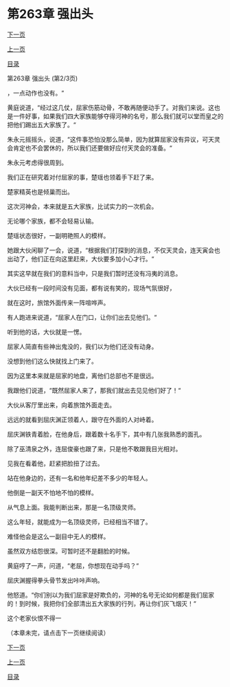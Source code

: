 <h1>第263章   强出头</h1>
            <div><p><a href="./0788_%E7%AC%AC263%E7%AB%A0_%E5%BC%BA%E5%87%BA%E5%A4%B4.md">下一页</a></p><p><a href="./0786_%E7%AC%AC263%E7%AB%A0_%E5%BC%BA%E5%87%BA%E5%A4%B4.md">上一页</a></p><p><a href="../">目录</a></p></div>
            <div><p>第263章   强出头 (第2/3页)</p><p>，一点动作也没有。“</p><p>黄庭说道，“经过这几仗，屈家伤筋动骨，不敢再随便动手了。对我们来说。这也是一件好事，如果我们四大家族能够夺得河神的名号，那么我们就可以堂而皇之的把他们踢出五大家族了。“</p><p>朱永元摇摇头，说道，“这件事恐怕没那么简单，因为就算屈家没有异议，可天灵会肯定也不会罢休的，所以我们还要做好应付天灵会的准备。“</p><p>朱永元考虑得很周到。</p><p>我们正在研究着对付屈家的事，楚瑶也领着手下赶了来。</p><p>楚家精英也是倾巢而出。</p><p>这次河神会，本来就是五大家族，比试实力的一次机会。</p><p>无论哪个家族，都不会轻易认输。</p><p>楚瑶状态很好，一副明艳照人的模样。</p><p>她跟大伙闲聊了一会，说道，“根据我们打探到的消息，不仅天灵会，连天寅会也出动了，他们正在向这里赶来，大伙要多加小心才行。“</p><p>其实这早就在我们的意料当中，只是我们暂时还没有冯夷的消息。</p><p>大伙已经有一段时间没有见面，都有说有笑的，现场气氛很好，</p><p>就在这时，旅馆外面传来一阵喧哗声。</p><p>有人跑进来说道，“屈家人在门口，让你们出去见他们。“</p><p>听到他的话，大伙就是一愣。</p><p>屈家人简直有些神出鬼没的，我们以为他们还没有动身。</p><p>没想到他们这么快就找上门来了。</p><p>因为这里本来就是屈家的地盘，离他们总部也不是很远。</p><p>我跟他们说道，“既然屈家人来了，那我们就出去见见他们好了！“</p><p>大伙从客厅里出来，向着旅馆外面走去。</p><p>远远的就看到屈庆渊正领着人，跟守在外面的人对峙着。</p><p>屈庆渊铁青着脸，在他身后，跟着数十名手下，其中有几张我熟悉的面孔。</p><p>除了巫清泉之外，连屈俊豪也跟了来，只是他不敢跟我目光相对。</p><p>见我在看着他，赶紧把脸扭了过去。</p><p>站在他身边的，还有一名和他年纪差不多少的年轻人。</p><p>他倒是一副天不怕地不怕的模样。</p><p>从气息上面。我能判断出来，那是一名顶级灵师。</p><p>这么年轻，就能成为一名顶级灵师，已经相当不错了。</p><p>难怪他会是这么一副目中无人的模样。</p><p>虽然双方结怨很深。可暂时还不是翻脸的时候。</p><p>黄庭哼了一声，问道，“老屈，你想现在动手吗？“</p><p>屈庆渊握得拳头骨节发出咔咔声响。</p><p>他怒道。“你们别以为我们屈家是好欺负的，河神的名号无论如何都是我们屈家的！到时候，我把你们全部清出五大家族的行列，再让你们灰飞烟灭！“</p><p>这个老家伙恨不得一</p><p>（本章未完，请点击下一页继续阅读）</p></div>
            <div><p><a href="./0788_%E7%AC%AC263%E7%AB%A0_%E5%BC%BA%E5%87%BA%E5%A4%B4.md">下一页</a></p><p><a href="./0786_%E7%AC%AC263%E7%AB%A0_%E5%BC%BA%E5%87%BA%E5%A4%B4.md">上一页</a></p><p><a href="../">目录</a></p></div>
